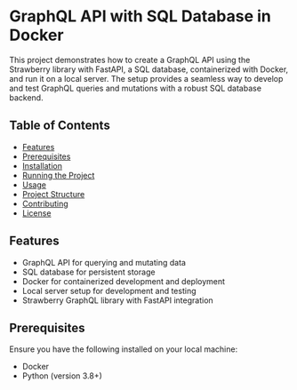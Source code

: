 # GraphQL API with SQL Database in Docker

This project demonstrates how to create a GraphQL API using the Strawberry library with FastAPI, a SQL database, containerized with Docker, and run it on a local server. The setup provides a seamless way to develop and test GraphQL queries and mutations with a robust SQL database backend.

## Table of Contents

- [Features](#features)
- [Prerequisites](#prerequisites)
- [Installation](#installation)
- [Running the Project](#running-the-project)
- [Usage](#usage)
- [Project Structure](#project-structure)
- [Contributing](#contributing)
- [License](#license)

## Features

- GraphQL API for querying and mutating data
- SQL database for persistent storage
- Docker for containerized development and deployment
- Local server setup for development and testing
- Strawberry GraphQL library with FastAPI integration

## Prerequisites

Ensure you have the following installed on your local machine:

- Docker
- Python (version 3.8+)
- pip (Python package installer)

## Installation

1. Clone the repository:

   ```bash
   git clone https://github.com/yourusername/your-repo-name.git
   cd your-repo-name

### Create a virtual environment and install the required packages:

```bash
python -m venv venv
source venv/bin/activate  # On Windows use `venv\Scripts\activate`
pip install -r requirements.txt
